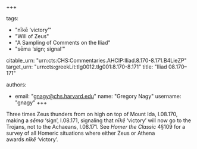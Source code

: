 +++

tags:
- "nīkē ‘victory’"
- "Will of Zeus"
- "A Sampling of Comments on the Iliad"
- "sēma ‘sign; signal’"

citable_urn: "urn:cts:CHS:Commentaries.AHCIP:Iliad.8.170-8.171.B4LieZP"
target_urn: "urn:cts:greekLit:tlg0012.tlg001:8.170-8.171"
title: "Iliad 08.170–171"

authors:
- email: "gnagy@chs.harvard.edu"
  name: "Gregory Nagy"
  username: "gnagy"
+++

<p>Three times Zeus thunders from on high on top of Mount Ida, I.08.170, making a <em>sēma</em> ‘sign’, Ι.08.171, signaling that <em>nīkē</em> ‘victory’ will now go to the Trojans, not to the Achaeans, I.08.171. See <em>Homer the Classic<span style="text-decoration: underline;"></span></em><span style="text-decoration: underline;"></span> 4§109 for a survey of all Homeric situations where either Zeus or Athena awards <em>nīkē</em><em> </em>‘victory’.</p>